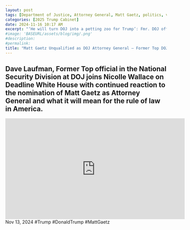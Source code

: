 ```yaml
---
layout: post
tags: [Department of Justice, Attorney General, Matt Gaetz, politics, video]
categories: [2025 Trump Cabinet]
date: 2024-11-16 10:17 AM
excerpt: "‘He will turn DOJ into a petting zoo for Trump’: Fmr. DOJ official sounds off on Gaetz's nomination."
#image: 'BASEURL/assets/blog/img/.png'
#description:
#permalink:
title: "Matt Gaetz Unqualified as DOJ Attorney General – Former Top DOJ Official"
---
```


## Dave Laufman, Former Top official in the National Security Division at DOJ joins Nicolle Wallace on Deadline White House with continued reaction to the nomination of Matt Gaetz as Attorney General and what it will mean for the rule of law in America. 

<iframe width="560" height="315" src="https://www.youtube.com/embed/7utyzZLpgNQ?si=mTlMu1sVqY2ppdYm" title="YouTube video player" frameborder="0" allow="accelerometer; autoplay; clipboard-write; encrypted-media; gyroscope; picture-in-picture; web-share" referrerpolicy="strict-origin-when-cross-origin" allowfullscreen></iframe>
Nov 13, 2024  #Trump #DonaldTrump #MattGaetz